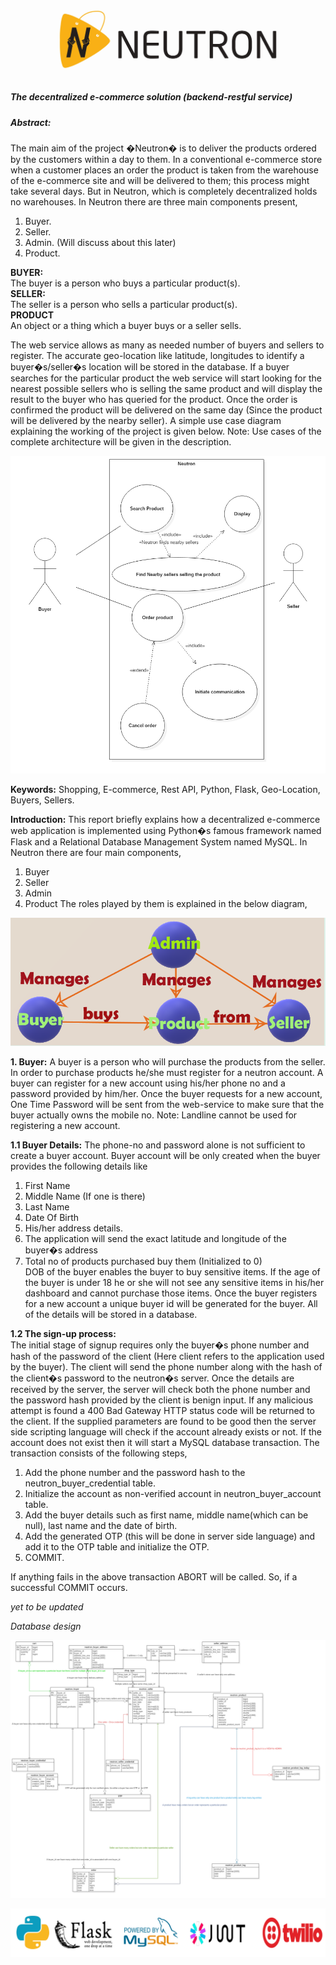 ![Neutron Logo](img/logo.jpg)
##### *The decentralized e-commerce solution (backend-restful service)*

##### Abstract:
The main aim of the project �Neutron� is to deliver the products ordered by the customers within a day to them. In a conventional e-commerce store when a customer places an order the product is taken from the warehouse of the e-commerce site and will be delivered to them; this process might take several days. But in Neutron, which is completely decentralized holds no warehouses. In Neutron there are three main components present, </br>

1.	Buyer.
2.	Seller.
3.	Admin. (Will discuss about this later)
4.	Product.


**BUYER:** </br>
The buyer is a person who buys a particular product(s). </br>
**SELLER:** </br>
The seller is a person who sells a particular product(s). </br>
**PRODUCT** </br>
An object or a thing which a buyer buys or a seller sells. </br>

The web service allows as many as needed number of buyers and sellers to register. The accurate geo-location like latitude, longitudes to identify a buyer�s/seller�s location will be stored in the database. If a buyer searches for the particular product the web service will start looking for the nearest possible sellers who is selling the same product and will display the result to the buyer who has queried for the product. Once the order is confirmed the product will be delivered on the same day (Since the product will be delivered by the nearby seller). A simple use case diagram explaining the working of the project is given below. Note: Use cases of the complete architecture will be given in the description. </br>

![architecture_use_case](img/abs.png)

**Keywords:**
Shopping, E-commerce, Rest API, Python, Flask, Geo-Location, Buyers, Sellers.


**Introduction:**
This report briefly explains how a decentralized e-commerce web application is implemented using Python�s famous framework named Flask and a Relational Database Management System named MySQL. In Neutron there are four main components,</br>
1.	Buyer
2.	Seller
3.	Admin
4.	Product
The roles played by them is explained in the below diagram,

![Roles played](img/roles.png)

**1.  Buyer:**
	A buyer is a person who will purchase the products from the seller. In order to purchase products he/she must register for a neutron account. A buyer can register for a new account using his/her phone no and a password provided by him/her. Once the buyer requests for a new account, One Time Password will be sent from the web-service to make sure that the buyer actually owns the mobile no. Note: Landline cannot be used for registering a new account.</br>

**1.1 Buyer Details:**
The phone-no and password alone is not sufficient to create a buyer account. Buyer account will be only created when the buyer provides the following details like</br>
1.	First Name</br>
2.	Middle Name (If one is there)</br>
3.	Last Name</br>
4.	Date Of Birth</br>
5.	His/her address details.</br>
6.	The application will send the exact latitude and longitude of the buyer�s address</br>
7.	Total no of products purchased buy them (Initialized to 0) </br>
DOB of the buyer enables the buyer to buy sensitive items. If the age of the buyer is under 18 he or she will not see any sensitive items in his/her dashboard and cannot purchase those items. Once the buyer registers for a new account a unique buyer id will be generated for the buyer. All of the details will be stored in a database. </br>

**1.2 The sign-up process:** </br>
The initial stage of signup requires only the buyer�s phone number and hash of the password of the client (Here client refers to the application used by the buyer). The client will send the phone number along with the hash of the client�s password to the neutron�s server. Once the details are received by the server, the server will check both the phone number and the password hash provided by the client is benign input. If any malicious attempt is found a 400 Bad Gateway HTTP status code will be returned to the client. If the supplied parameters are found to be good then the server side scripting language will check if the account already exists or not. If the account does not exist then it will start a MySQL database transaction. The transaction consists of the following steps, </br>
1.	Add the phone number and the password hash to the neutron_buyer_credential table. </br>
2.	Initialize the account as non-verified account in neutron_buyer_account table. </br>
3.	Add the buyer details such as first name, middle name(which can be null), last name and the date of birth. </br>
4.	Add the generated OTP (this will be done in server side language) and add it to the OTP table and initialize the OTP. </br>
5.	COMMIT. </br>

If anything fails in the above transaction ABORT will be called. So, if a successful COMMIT occurs. </br>

*yet to be updated* </br>

*Database design* </br>

![Neutron Banner](img/db_design.png) </br>

![Neutron Banner](img/lower_banner.png)



